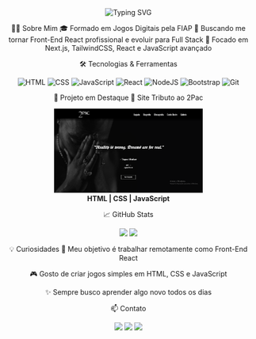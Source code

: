 <div align="center"> <img src="https://readme-typing-svg.herokuapp.com?font=Fira+Code&size=28&pause=1000&color=00FFFD&width=600&lines=Olá%2C+sou+Henrique+Aguiar!;Desenvolvedor+Front-End+React" alt="Typing SVG" />

👨‍💻 Sobre Mim
🎓 Formado em Jogos Digitais pela FIAP
🚀 Buscando me tornar Front-End React profissional e evoluir para Full Stack
🎯 Focado em Next.js, TailwindCSS, React e JavaScript avançado


🛠️ Tecnologias & Ferramentas
<p align="center"> <img src="https://cdn.jsdelivr.net/gh/devicons/devicon/icons/html5/html5-original.svg" height="50" alt="HTML" /> <img src="https://cdn.jsdelivr.net/gh/devicons/devicon/icons/css3/css3-original.svg" height="50" alt="CSS" /> <img src="https://cdn.jsdelivr.net/gh/devicons/devicon/icons/javascript/javascript-original.svg" height="50" alt="JavaScript" /> <img src="https://cdn.jsdelivr.net/gh/devicons/devicon/icons/react/react-original.svg" height="50" alt="React" /> <img src="https://cdn.jsdelivr.net/gh/devicons/devicon/icons/nodejs/nodejs-original.svg" height="50" alt="NodeJS" /> <img src="https://cdn.jsdelivr.net/gh/devicons/devicon/icons/bootstrap/bootstrap-original.svg" height="50" alt="Bootstrap" /> <img src="https://cdn.jsdelivr.net/gh/devicons/devicon/icons/git/git-original.svg" height="50" alt="Git" /> </p>

🌟 Projeto em Destaque
🎤 Site Tributo ao 2Pac
<p align="center"> <a href="https://github.com/Sants-Coder/2pac-tribute-website"> <img src="./tributo-tupac.png" width="300" alt="2Pac Tributo"/> </a><br> <strong>HTML | CSS | JavaScript</strong> </p>

📈 GitHub Stats
<div align="center"> <img height="180em" src="https://github-readme-stats.vercel.app/api?username=Sants-Coder&show_icons=true&theme=tokyonight&count_private=true" /> <img height="180em" src="https://github-readme-stats.vercel.app/api/top-langs/?username=Sants-Coder&layout=compact&theme=tokyonight" /> </div>

💡 Curiosidades
🎯 Meu objetivo é trabalhar remotamente como Front-End React

🎮 Gosto de criar jogos simples em HTML, CSS e JavaScript

✨ Sempre busco aprender algo novo todos os dias


📫 Contato
<p align="center"> <a href="mailto:ha701430@gmail.com"><img src="https://img.shields.io/badge/email-%23EA4335.svg?&style=for-the-badge&logo=gmail&logoColor=white" /></a> <a href="https://www.linkedin.com/in/henrique-aguiar-269b89233" target="_blank"><img src="https://img.shields.io/badge/LinkedIn-%230077B5.svg?&style=for-the-badge&logo=linkedin&logoColor=white" /></a> <a href="https://www.instagram.com/santscoder/" target="_blank"><img src="https://img.shields.io/badge/Instagram-%23E4405F.svg?&style=for-the-badge&logo=instagram&logoColor=white" /></a> </p>

</div>

